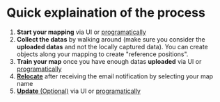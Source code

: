 # Quick explaination of the process
1. __Start your mapping__ via UI or [programatically](developer/comp_map_data_uploader.md#startstop-uploading-datas)
2. __Collect the datas__ by walking around (make sure you consider the __uploaded datas__ and not the locally captured data). You can create objects along your mapping to create "reference positions".
3. __Train your map__ once you have enough datas **uploaded** via UI or [programatically](developer/comp_map_data_uploader.md#run-generation-new-map)
4. [__Relocate__](how_relocate.md) after receiving the email notification by selecting your map name
5. [__Update__ (Optional)](update_instructions.md) via UI or [programatically](developer/comp_map_data_uploader.md#run-update-existing-map)